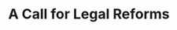 ---
key: ""
title: "A Call for Legal Reforms"
description: "Discussing the need for reforms in educational legislation to better protect students and to ensure accountability."
faq:
  "Why are legal reforms necessary in the context of education?": "Legal reforms are necessary to address shortcomings in existing educational legislation, strengthen protections for students, and establish mechanisms for accountability to improve the overall quality and equity of education. The main focus of the page is to advocate for reforms in educational legislation aimed at better protecting students and ensuring accountability within the education system."
  "What are some examples of issues within educational legislation that require reform?": "Examples may include outdated or insufficient laws related to student rights, safety, access to quality education, teacher qualifications, curriculum standards, school governance, and accountability measures."
  "How do legal reforms in educational legislation contribute to better protecting students": "Legal reforms can contribute to better protecting students by establishing clear rights and responsibilities, enhancing safety measures, addressing discrimination and harassment, ensuring equitable access to resources, and holding institutions accountable for academic malpractice."
  "What role do accountability mechanisms play in educational legislation?": "Accountability mechanisms hold educational institutions, policymakers, and stakeholders responsible for meeting educational standards, allocating resources effectively, addressing issues promptly, and improving outcomes for all students. The benefits may include improved student outcomes, increased equity in education, enhanced protections for student rights, greater transparency and accountability, and a more responsive and effective education system."
  "What are the potential benefits of enacting legal reforms in educational legislation?": "Individuals can support the call for legal reforms by advocating for policy changes, raising awareness about the need for reforms, contacting legislators, participating in advocacy campaigns, and joining organizations dedicated to education reform. Steps may include researching relevant legislation, identifying areas in need of reform, contacting elected officials, drafting policy proposals, collaborating with advocacy groups, and participating in public hearings or forums."
  "How can individuals stay informed and engaged in ongoing efforts to promote legal reforms in education?": "Individuals can stay informed and engaged by one -- bookmarking the case-study, hence subscribing to updates -- but also by following relevant legislative developments, attending educational forums or webinars, and networking with other advocates in the field of education reform."
---